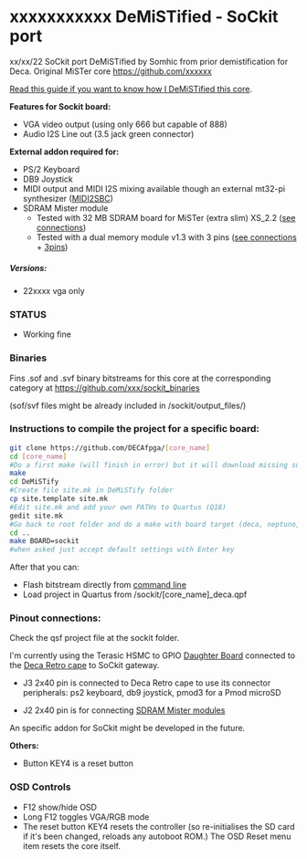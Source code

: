 # xxxxxxxxxxx DeMiSTified - SoCkit port

xx/xx/22 SoCkit port DeMiSTified by Somhic from prior demistification for Deca. Original MiSTer core https://github.com/xxxxxx

[Read this guide if you want to know how I DeMiSTified this core](https://github.com/DECAfpga/DECA_board/tree/main/Tutorials/DeMiSTify).

**Features for Sockit board:**

* VGA video output (using only 666 but capable of 888)
* Audio I2S Line out (3.5 jack green connector) 

**External addon required for:**

* PS/2 Keyboard
* DB9 Joystick 
* MIDI output and MIDI I2S mixing available though an external mt32-pi synthesizer ([MIDI2SBC](https://github.com/somhi/MIDI_I2S_SBC_Pmod_Edge_Interface))
* SDRAM Mister module 
  - Tested with 32 MB SDRAM board for MiSTer (extra slim) XS_2.2 ([see connections](https://github.com/SoCFPGA-learning/DECA/tree/main/Projects/sdram_mister_deca))
  - Tested with a dual memory module v1.3 with 3 pins ([see connections](https://github.com/SoCFPGA-learning/DECA/tree/main/Projects/sdram_mister_deca) + [3pins](https://github.com/DECAfpga/DECA_board/blob/main/Sdram_mister_deca/README_3pins.md))


##### Versions:

* 22xxxx vga only

### STATUS

* Working fine


### Binaries

Fins .sof and .svf binary bitstreams for this core at the corresponding category at https://github.com/xxx/sockit_binaries  

(sof/svf files might be already included in /sockit/output_files/)

### Instructions to compile the project for a specific board:

```sh
git clone https://github.com/DECAfpga/[core_name]
cd [core_name]
#Do a first make (will finish in error) but it will download missing submodules 
make
cd DeMiSTify
#Create file site.mk in DeMiSTify folder 
cp site.template site.mk
#Edit site.mk and add your own PATHs to Quartus (Q18)
gedit site.mk
#Go back to root folder and do a make with board target (deca, neptuno, uareloaded, atlas_cyc). If not specified it will compile for all targets.
cd ..
make BOARD=sockit
#when asked just accept default settings with Enter key
```

After that you can:

* Flash bitstream directly from [command line](https://github.com/DECAfpga/DECA_binaries#flash-bitstream-to-fgpa-with-quartus)
* Load project in Quartus from /sockit/[core_name]_deca.qpf

### Pinout connections:

Check the qsf  project file at the sockit folder.

I'm currently using the Terasic HSMC to GPIO [Daughter Board](https://www.digikey.es/es/products/detail/P0033/P0033-ND/2003485) connected to the [Deca Retro cape](https://github.com/somhi/DECA_retro_cape_2) to SoCkit gateway.   

* J3 2x40 pin is connected to Deca Retro cape to use its connector peripherals: ps2 keyboard, db9 joystick, pmod3 for a Pmod microSD

* J2 2x40 pin is for connecting [SDRAM Mister modules](http://modernhackers.com/128mb-sdram-board-on-de10-standard-de1-soc-and-arrow-sockit-fpga-sdram-riser/) 

An specific addon for SoCkit might be developed in the future.

**Others:**

* Button KEY4 is a reset button

### OSD Controls

* F12 show/hide OSD 
* Long F12 toggles VGA/RGB mode
* The reset button KEY4 resets the controller (so re-initialises the SD card if it's been changed, reloads any autoboot ROM.) The OSD Reset menu item resets the core itself.

